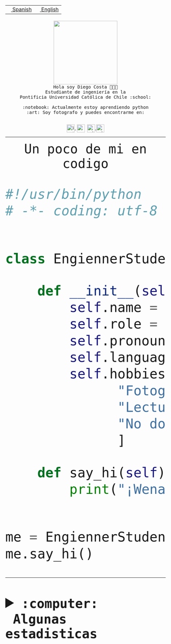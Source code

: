 <table border="0"  align="right">
 <tr><td><a href="README.md"><img src="https://upload.wikimedia.org/wikipedia/commons/thumb/8/89/Bandera_de_Espa%C3%B1a.svg/1200px-Bandera_de_Espa%C3%B1a.svg.png" height="10"> Spanish</a></td>
 <td><a href="README.en.md"><img src="https://upload.wikimedia.org/wikipedia/commons/a/a4/Flag_of_the_United_States.svg" height="10"> English</a></td></tr>
</table><br><br><br>


<p align="center">
  <img src="https://github.com/diegocostares/diegocostares/blob/main/Images/aaa2.gif?raw=true" height="200px" weight="200px">
  <br><samp>
    Hola soy Diego Costa 👨🏻‍💻<br>
    Estudiante de ingeniería en la <br>
    Pontificia Universidad Católica de Chile :school:<br>
  <br>
    :notebook: Actualmente estoy aprendiendo python <br>
    :art: Soy fotografo y puedes encontrarme en: <br>
  <br></samp>
  
</p>

<p align="center">
   <a href="https://instagram.com/diegocosta_no" target="blank">
    <img 
    align="center" src="https://cdn.jsdelivr.net/npm/simple-icons@3.0.1/icons/instagram.svg" alt="instagram" height="25px" width="25px" />
  </a>
  <a style="border: 3px solid; color: white;"href="https://t.me/diegocosta_no" target="blank">
  <img
  align="center" alt="Telegram" width="25px" src="https://icons-for-free.com/iconfiles/png/512/Telegram-1324888767380505522.png" />
</a>
<a href="https://api.whatsapp.com/send?phone=56971897835&text=Hola!" target="blank">
  <img
  align="center" alt="wtsp" width="25px" src="https://img.icons8.com/pastel-glyph/2x/whatsapp--v2.png" />
</a>
<a href="https://www.linkedin.com/in/diego-costa-786249213/" target="blank">
  <img
  align="center" alt="wtsp" width="25px" src="https://img.icons8.com/metro/452/linkedin.png" />
</a>

  </a>
</p>

---


<p align="center"><font size="25"><samp>Un poco de mi en codigo</samp></front></p>


```python
#!/usr/bin/python
# -*- coding: utf-8 -*-


class EngiennerStudent:

    def __init__(self):
        self.name = "Diego Costa"
        self.role = "Estudiante"
        self.pronouns = "he/him"
        self.language_spoken = ["es_CL", "en_US"]
        self.hobbies = [
              "Fotografia",
              "Lectura",
              "No dormir",
              ]

    def say_hi(self):
        print("¡Wena mundo!")


me = EngiennerStudent()
me.say_hi()
```
---
<details>
  <summary><b><samp>:computer: &nbsp;Algunas estadisticas</samp></b></summary>
  <br/></p>

<!--START_SECTION:waka-->
![Code Time](http://img.shields.io/badge/Code%20Time-963%20hrs%2049%20mins-blue)

**Soy nocturno 🦉** 

```text
🌞 Mañana                 12 commits          ░░░░░░░░░░░░░░░░░░░░░░░░░   00.44 % 
🌆 Día                    845 commits         ████████░░░░░░░░░░░░░░░░░   30.69 % 
🌃 Tarde                  1209 commits        ███████████░░░░░░░░░░░░░░   43.92 % 
🌙 Noche                  687 commits         ██████░░░░░░░░░░░░░░░░░░░   24.95 % 
```
📅 **Soy más productivo los Martes** 

```text
Lunes                    431 commits         ████░░░░░░░░░░░░░░░░░░░░░   15.66 % 
Martes                   552 commits         █████░░░░░░░░░░░░░░░░░░░░   20.05 % 
Miércoles                346 commits         ███░░░░░░░░░░░░░░░░░░░░░░   12.57 % 
Jueves                   371 commits         ███░░░░░░░░░░░░░░░░░░░░░░   13.48 % 
Viernes                  421 commits         ████░░░░░░░░░░░░░░░░░░░░░   15.29 % 
Sábado                   221 commits         ██░░░░░░░░░░░░░░░░░░░░░░░   08.03 % 
Domingo                  411 commits         ████░░░░░░░░░░░░░░░░░░░░░   14.93 % 
```


📊 **Esta semana me dediqué a** 

```text
🐱‍💻 Proyectos: 
2023-1-S4-Grupo2-Scraper 22 hrs 39 mins      █████████████████████░░░░   84.02 % 
server respaldlo         1 hr 15 mins        █░░░░░░░░░░░░░░░░░░░░░░░░   04.65 % 
2023-1-S4-Grupo2-Backend 1 hr 5 mins         █░░░░░░░░░░░░░░░░░░░░░░░░   04.03 % 
2023-1-S4-Grupo2-IA      50 mins             █░░░░░░░░░░░░░░░░░░░░░░░░   03.12 % 
Unknown Project          20 mins             ░░░░░░░░░░░░░░░░░░░░░░░░░   01.25 % 
```


 Last Updated on 24/05/2023 06:23:49 UTC
<!--END_SECTION:waka-->
  
  

<p align="center"> <img src="https://github-readme-stats.vercel.app/api?username=diegocostares&show_icons=true&theme=ayu-mirage" alt="abhisheknaiidu" /></p>
 
</details>
